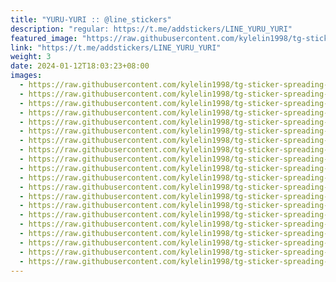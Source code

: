 ```yaml
---
title: "YURU-YURI :: @line_stickers"
description: "regular: https://t.me/addstickers/LINE_YURU_YURI"
featured_image: "https://raw.githubusercontent.com/kylelin1998/tg-sticker-spreading-worldwide-images/main/img/99013388-6e30-448b-bdb8-b3c47afdb46e.jpg"
link: "https://t.me/addstickers/LINE_YURU_YURI"
weight: 3
date: 2024-01-12T18:03:23+08:00
images:
  - https://raw.githubusercontent.com/kylelin1998/tg-sticker-spreading-worldwide-images/main/img/99013388-6e30-448b-bdb8-b3c47afdb46e.jpg
  - https://raw.githubusercontent.com/kylelin1998/tg-sticker-spreading-worldwide-images/main/img/c0aeb56d-b2f3-48f5-8c06-e96a5384f132.jpg
  - https://raw.githubusercontent.com/kylelin1998/tg-sticker-spreading-worldwide-images/main/img/f5af2465-3085-4fad-a3ec-5fbe167c0255.jpg
  - https://raw.githubusercontent.com/kylelin1998/tg-sticker-spreading-worldwide-images/main/img/b7af78ec-81ed-47fc-b460-b678f9fa07e0.jpg
  - https://raw.githubusercontent.com/kylelin1998/tg-sticker-spreading-worldwide-images/main/img/c3436e08-cdab-425d-ab5f-efc001c9a0dc.jpg
  - https://raw.githubusercontent.com/kylelin1998/tg-sticker-spreading-worldwide-images/main/img/fa54e354-f3df-4604-8f3e-ccc1079ee3a0.jpg
  - https://raw.githubusercontent.com/kylelin1998/tg-sticker-spreading-worldwide-images/main/img/3555b3ba-c1dd-4217-96b3-466e5e781624.jpg
  - https://raw.githubusercontent.com/kylelin1998/tg-sticker-spreading-worldwide-images/main/img/249fb4a3-3733-4464-a703-628440ef2f26.jpg
  - https://raw.githubusercontent.com/kylelin1998/tg-sticker-spreading-worldwide-images/main/img/799cec01-61d9-4b9c-ac2d-8f1ce05a513f.jpg
  - https://raw.githubusercontent.com/kylelin1998/tg-sticker-spreading-worldwide-images/main/img/56bd04ce-b99e-4859-9207-92fbb6bab61e.jpg
  - https://raw.githubusercontent.com/kylelin1998/tg-sticker-spreading-worldwide-images/main/img/e4b029d0-c9a8-4c17-bdd4-7c73c4793ed1.jpg
  - https://raw.githubusercontent.com/kylelin1998/tg-sticker-spreading-worldwide-images/main/img/0f5fd389-1745-406a-9db7-18c1bf6ddc88.jpg
  - https://raw.githubusercontent.com/kylelin1998/tg-sticker-spreading-worldwide-images/main/img/2fdb1368-4895-434d-9213-c05ba0f1e2e6.jpg
  - https://raw.githubusercontent.com/kylelin1998/tg-sticker-spreading-worldwide-images/main/img/1c62ffdf-7947-49f0-8ee1-34d0c8876192.jpg
  - https://raw.githubusercontent.com/kylelin1998/tg-sticker-spreading-worldwide-images/main/img/96e232ce-10b2-4e97-93db-5eb3edf4cf6e.jpg
  - https://raw.githubusercontent.com/kylelin1998/tg-sticker-spreading-worldwide-images/main/img/3452204a-3a56-453f-a056-849c108bc84f.jpg
  - https://raw.githubusercontent.com/kylelin1998/tg-sticker-spreading-worldwide-images/main/img/baddbd5b-da83-4647-bd98-17df33d2f9d9.jpg
  - https://raw.githubusercontent.com/kylelin1998/tg-sticker-spreading-worldwide-images/main/img/76af4a89-a087-473f-bfd8-027af7d99350.jpg
  - https://raw.githubusercontent.com/kylelin1998/tg-sticker-spreading-worldwide-images/main/img/8736746e-19e6-4895-8d7c-28a96074c37b.jpg
  - https://raw.githubusercontent.com/kylelin1998/tg-sticker-spreading-worldwide-images/main/img/87566a07-e4f6-425a-898f-7481f6a38838.jpg
---
```

